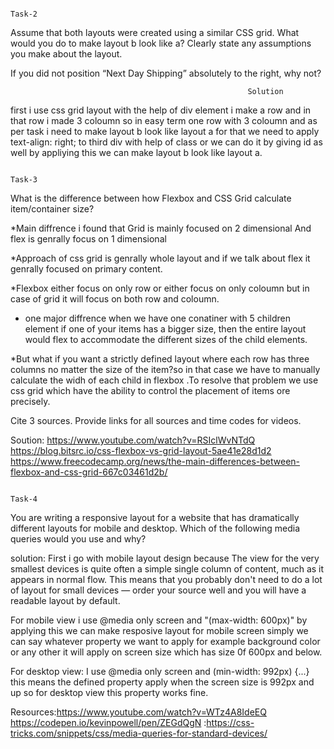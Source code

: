 
                                                                          Task-2

Assume that both layouts were created using a similar CSS grid. What would you do to make layout b look like a? Clearly state any assumptions you make about the layout.

If you did not position “Next Day Shipping” absolutely to the right, why not? 

                                                         Solution

 first i use css grid layout  with the help of div element i make a row and in that row i made 3 coloumn so in easy term one row with 3 coloumn and as per task i need to make layout b look like layout a for that we need to apply text-align: right; to third div with help of class or we can do it by giving id as well by appliying this we can make layout b look like layout a.

 

                                                                          Task-3

What is the difference between how Flexbox and CSS Grid calculate item/container size?

*Main diffrence i found  that Grid is mainly focused on 2 dimensional And flex is genrally focus on 1 dimensional 

*Approach of css grid is genrally whole layout and if we talk about flex it genrally focused on primary content.

*Flexbox either focus on only row or either focus on only coloumn but in case of grid it will focus on both row and coloumn.

* one major diffrence when we have one conatiner with 5 children element if one of your items has a bigger size, then the entire layout would flex to accommodate the different sizes of the child elements.

*But what if you want a strictly defined layout where each row has three columns no matter the size of the item?so in that case we have to manually calculate the widh of each child in flexbox .To resolve that problem we use css grid which have the ability to control the placement of items ore precisely.
                                                            
Cite 3 sources. 
Provide links for all sources and time codes for videos.

Soution: https://www.youtube.com/watch?v=RSIclWvNTdQ
         https://blog.bitsrc.io/css-flexbox-vs-grid-layout-5ae41e28d1d2
         https://www.freecodecamp.org/news/the-main-differences-between-flexbox-and-css-grid-667c03461d2b/


                                                                          Task-4

 You are writing a responsive layout for a website that has dramatically different layouts for mobile and desktop. Which of the following media queries would you use and why?

solution:
First i go with mobile layout  design because The view for the very smallest devices is quite often a simple single column of content, much as it appears in normal flow. This means that you probably don't need to do a lot of layout for small devices — order your source well and you will have a readable layout by default.

For mobile view i use @media only screen and "(max-width: 600px)" by applying this we can make resposive layout for mobile screen simply we can say whatever property we want to apply for example background color or any other it will apply on screen size which has size 0f 600px and below.   

For desktop view: I use @media only screen and (min-width: 992px) {...} this means the defined property apply when the screen size is 992px and up so for desktop view this property works fine.

Resources:https://www.youtube.com/watch?v=WTz4A8IdeEQ
         https://codepen.io/kevinpowell/pen/ZEGdQgN
         :https://css-tricks.com/snippets/css/media-queries-for-standard-devices/
          




 
          

          
